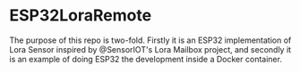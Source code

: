 # ESP32LoraRemote

The purpose of this repo is two-fold. Firstly it is an ESP32 implementation of Lora Sensor inspired by @SensorIOT's Lora Mailbox project, and secondly it is an example of doing ESP32 the development inside a Docker container.
